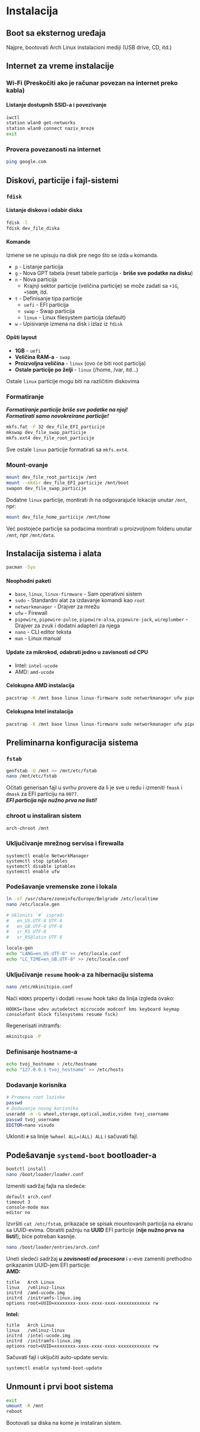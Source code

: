 # Instalacija
## Boot sa eksternog uređaja
Najpre, bootovati Arch Linux instalacioni mediji (USB drive, CD, itd.)
## Internet za vreme instalacije
### Wi-Fi (Preskočiti ako je računar povezan na internet preko kabla)
#### Listanje dostupnih SSID-a i povezivanje
```sh
iwctl
station wlan0 get-networks
station wlan0 connect naziv_mreze
exit
```

### Provera povezanosti na internet
```sh
ping google.com
```

## Diskovi, particije i fajl-sistemi
### `fdisk`
#### Listanje diskova i odabir diska
```sh
fdisk -l
fdisk dev_file_diska
```
#### Komande
Izmene se ne upisuju na disk pre nego što se izda `w` komanda.
- `p` - Listanje particija
- `g` - Nova GPT tabela (reset tabele particija - **briše sve podatke na disku**)
- `n` - Nova particija
    - Krajnji sektor particije (veličina particije) se može zadati sa `+1G`, `+500M`, itd.
- `t` - Definisanje tipa particije
    - `uefi` - EFI particija
    - `swap` - Swap particija
    - `linux` - Linux filesystem particija (default)
- `w` - Upisivanje izmena na disk i izlaz iz `fdisk`

#### Opšti layout
- **1GB** - `uefi`
- **Veličina RAM-a** - `swap`
- **Proizvoljna veličina** - `linux` (ovo će biti root particija)
- **Ostale particije po želji** - `linux` (/home, /var, itd...)

Ostale `linux` particije mogu biti na različitim diskovima

### Formatiranje
***Formatiranje particije briše sve podatke na njoj!***  
***Formatirati samo novokreirane particije!***

```sh
mkfs.fat -F 32 dev_file_EFI_particije
mkswap dev_file_swap_particije
mkfs.ext4 dev_file_root_particije
```
Sve ostale `linux` particije formatirati sa `mkfs.ext4`.  


### Mount-ovanje
```sh
mount dev_file_root_particije /mnt
mount --mkdir dev_file_EFI_particije /mnt/boot
swapon dev_file_swap_particije
```
Dodatne `linux` particije, montirati ih na odgovarajuće lokacije unutar `/mnt`, npr:
```sh
mount dev_file_home_particije /mnt/home
```
Već postojeće particije sa podacima montirati u proizvoljnom folderu unutar `/mnt`, npr `/mnt/data`.

## Instalacija sistema i alata
```sh
pacman -Syu
```
#### Neophodni paketi
- `base`, `linux`, `linux-firmware` - Sam operativni sistem 
- `sudo` - Standardni alat za izdavanje komandi kao `root`
- `networkmanager` - Drajver za mrežu
- `ufw` - Firewall
- `pipewire`, `pipewire-pulse`, `pipewire-alsa`, `pipewire-jack`, `wireplumber` - Drajver za zvuk i dodatni adapteri za njega
- `nano` - CLI editor teksta
- `man` - Linux manual

#### Update za mikrokod, odabrati jedno u zavisnosti od CPU
- Intel: `intel-ucode`
- AMD: `amd-ucode`

#### Celokupna AMD instalacija
```sh
pacstrap -K /mnt base linux linux-firmware sudo networkmanager ufw pipewire pipewire-pulse pipewire-alsa pipewire-jack wireplumber nano man amd-ucode
```

#### Celokupna Intel instalacija
```sh
pacstrap -K /mnt base linux linux-firmware sudo networkmanager ufw pipewire pipewire-pulse pipewire-alsa pipewire-jack wireplumber nano man intel-ucode
```

## Preliminarna konfiguracija sistema
### `fstab`
```sh
genfstab -U /mnt >> /mnt/etc/fstab
nano /mnt/etc/fstab
```
Očitati generisan fajl u svrhu provere da li je sve u redu i izmeniti `fmask` i `dmask` za EFI particiju na `0077`.  
***EFI particija nije nužno prva na listi!***

### chroot u instaliran sistem
```sh
arch-chroot /mnt
```

### Uključivanje mrežnog servisa i firewalla
```
systemctl enable NetworkManager
systemctl stop iptables
systemctl disable iptables
systemctl enable ufw
```

### Podešavanje vremenske zone i lokala
```sh
ln -sf /usr/share/zoneinfo/Europe/Belgrade /etc/localtime
nano /etc/locale.gen

# Ukloniti `#` ispred:
#   en_US.UTF-8 UTF-8
#   en_GB.UTF-8 UTF-8
#   sr_RS UTF-8
#   sr_RS@latin UTF-8

locale-gen
echo "LANG=en_US.UTF-8" >> /etc/locale.conf
echo "LC_TIME=en_GB.UTF-8" >> /etc/locale.conf
```

### Uključivanje `resume` hook-a za hibernaciju sistema
```sh
nano /etc/mkinitcpio.conf
```
Naći `HOOKS` property i dodati `resume` hook tako da linija izgleda ovako:
```
HOOKS=(base udev autodetect microcode modconf kms keyboard keymap consolefont block filesystems resume fsck)
```
Regenerisati initramfs:
```sh
mkinitcpio -P
```

### Definisanje hostname-a
```sh
echo tvoj_hostname > /etc/hostname
echo "127.0.0.1 tvoj_hostname" >> /etc/hosts
```

### Dodavanje korisnika
```sh
# Promena root lozinke
passwd
# Dodavanje novog korisnika
useradd -m -G wheel,storage,optical,audio,video tvoj_username
passwd tvoj_username
EDITOR=nano visudo
```
Ukloniti `#` sa linije `%wheel ALL=(ALL) ALL` i sačuvati fajl.

## Podešavanje `systemd-boot` bootloader-a
```sh
bootctl install
nano /boot/loader/loader.conf
```
Izmeniti sadržaj fajla na sledeće:
```
default arch.conf
timeout 3
console-mode max
editor no
```
Izvršiti `cat /etc/fstab`, prikazaće se spisak mountovanih particija na ekranu sa UUID-evima. Obratiti pažnju na **UUID** EFI particije (**nije nužno prva na listi!**), biće potreban kasnije.
```sh
nano /boot/loader/entries/arch.conf
```
Uneti sledeći sadržaj ***u zavisnosti od procesora*** i `x`-eve zameniti prethodno prikazanim UUID-jem EFI particije:   
**AMD:**
```
title   Arch Linux
linux   /vmlinuz-linux
initrd  /amd-ucode.img
initrd  /initramfs-linux.img
options root=UUID=xxxxxxxx-xxxx-xxxx-xxxx-xxxxxxxxxxxx rw
```
**Intel:**
```
title   Arch Linux
linux   /vmlinuz-linux
initrd  /intel-ucode.img
initrd  /initramfs-linux.img
options root=UUID=xxxxxxxx-xxxx-xxxx-xxxx-xxxxxxxxxxxx rw
```
Sačuvati fajl i uključiti auto-update servis:
```sh
systemctl enable systemd-boot-update
```

## Unmount i prvi boot sistema
```sh
exit
umount -R /mnt
reboot
```

Bootovati sa diska na kome je instaliran sistem.
